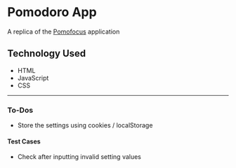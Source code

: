 # Pomodoro App

A replica of the [Pomofocus](https://pomofocus.io/) application

## Technology Used

- HTML
- JavaScript
- CSS

---

### To-Dos

- Store the settings using cookies / localStorage

#### Test Cases

- Check after inputting invalid setting values
